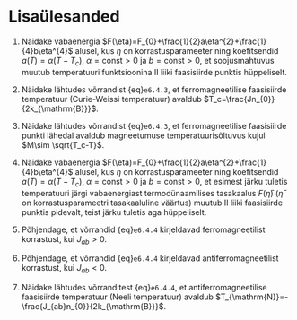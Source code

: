 # Lisaülesanded

1. Näidake vabaenergia $F(\eta)=F_{0}+\frac{1}{2}a\eta^{2}+\frac{1}{4}b\eta^{4}$ alusel, kus $\eta$ on korrastusparameeter ning koefitsendid
$a(T)=\alpha(T-T_{c})$, $\alpha=\mathrm{const}>0$ ja $b=\mathrm{const}>0$, et soojusmahtuvus muutub temperatuuri funktsioonina II liiki faasisiirde punktis hüppeliselt.

2. Näidake lähtudes võrrandist {eq}`e6.4.3`, et ferromagneetilise faasisiirde temperatuur (Curie-Weissi temperatuur) avaldub $T_c=\frac{Jn_{0}}{2k_{\mathrm{B}}}$.

3. Näidake lähtudes võrrandist {eq}`e6.4.3`, et ferromagneetilise faasisiirde punkti lähedal avaldub magneetumuse temperatuurisõltuvus kujul $M\sim \sqrt{T_c-T}$.

4. Näidake vabaenergia $F(\eta)=F_{0}+\frac{1}{2}a\eta^{2}+\frac{1}{4}b\eta^{4}$ alusel, kus $\eta$ on korrastusparameeter ning koefitsendid
$a(T)=\alpha(T-T_{c})$, $\alpha=\mathrm{const}>0$ ja $b=\mathrm{const}>0$, et esimest järku tuletis temperatuuri järgi vabaenergiast termodünaamilises tasakaalus $F(\bar{\eta})$ ($\bar{\eta}$ on korrastusparameetri tasakaaluline väärtus) muutub II liiki faasisiirde punktis pidevalt, teist järku tuletis aga hüppeliselt.

5. Põhjendage, et võrrandid {eq}`e6.4.4` kirjeldavad ferromagneetilist korrastust, kui $J_{ab}>0$.

6. Põhjendage, et võrrandid {eq}`e6.4.4` kirjeldavad antiferromagneetilist korrastust, kui $J_{ab}<0$.

7. Näidake lähtudes võrranditest {eq}`e6.4.4`, et antiferromagneetilise faasisiirde temperatuur (Neeli temperatuur) avaldub $T_{\mathrm{N}}=-\frac{J_{ab}n_{0}}{2k_{\mathrm{B}}}$.
